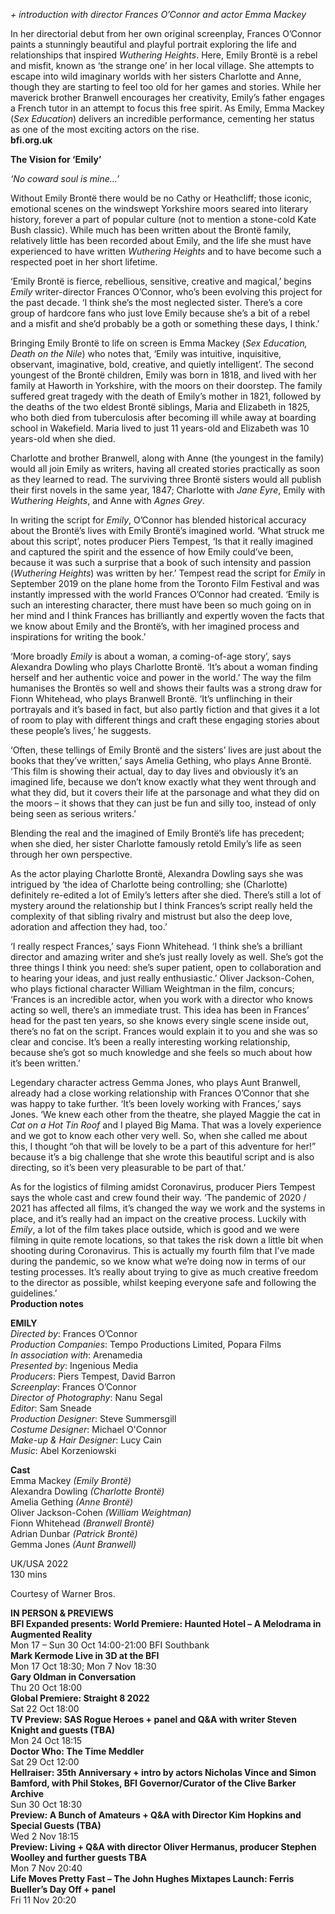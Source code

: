 
_+ introduction with director Frances O’Connor and actor Emma Mackey_

In her directorial debut from her own original screenplay, Frances O’Connor paints a stunningly beautiful and playful portrait exploring the life and relationships that inspired _Wuthering Heights_. Here, Emily Brontë is a rebel and misfit, known as ‘the strange one’ in her local village. She attempts to escape into wild imaginary worlds with her sisters Charlotte and Anne, though they are starting to feel too old for her games and stories. While her maverick brother Branwell encourages her creativity, Emily’s father engages a French tutor in an attempt to focus this free spirit. As Emily, Emma Mackey (_Sex Education_) delivers an incredible performance, cementing her status as one of the most exciting actors on the rise.  
**bfi.org.uk**  

**The Vision for ‘Emily’**  

_‘No coward soul is mine…’_  

Without Emily Brontë there would be no Cathy or Heathcliff; those iconic, emotional scenes on the windswept Yorkshire moors seared into literary history, forever a part of popular culture (not to mention a stone-cold Kate Bush classic). While much has been written about the Brontë family, relatively little has been recorded about Emily, and the life she must have experienced to have written _Wuthering Heights_ and to have become such a respected poet in her short lifetime.

‘Emily Brontë is fierce, rebellious, sensitive, creative and magical,’ begins _Emily_ writer-director Frances O’Connor, who’s been evolving this project for the past decade. ‘I think she’s the most neglected sister. There’s a core group of hardcore fans who just love Emily because she’s a bit of a rebel and a misfit and she’d probably be a goth or something these days, I think.’

Bringing Emily Brontë to life on screen is Emma Mackey (_Sex Education, Death on the Nile_) who notes that, ‘Emily was intuitive, inquisitive, observant, imaginative, bold, creative, and quietly intelligent’. The second youngest of the Brontë children, Emily was born in 1818, and lived with her family at Haworth in Yorkshire, with the moors on their doorstep. The family suffered great tragedy with the death of Emily’s mother in 1821, followed by the deaths of the two eldest Brontë siblings, Maria and Elizabeth in 1825, who both died from tuberculosis after becoming ill while away at boarding school in Wakefield. Maria lived to just 11 years-old and Elizabeth was 10 years-old when she died.

Charlotte and brother Branwell, along with Anne (the youngest in the family) would all join Emily as writers, having all created stories practically as soon as they learned to read. The surviving three Brontë sisters would all publish their first novels in the same year, 1847; Charlotte with _Jane Eyre_, Emily with _Wuthering Heights_, and Anne with _Agnes Grey_.

In writing the script for _Emily_, O’Connor has blended historical accuracy about the Brontë’s lives with Emily Brontë’s imagined world. ‘What struck me about this script’, notes producer Piers Tempest, ‘Is that it really imagined and captured the spirit and the essence of how Emily could’ve been, because it was such a surprise that a book of such intensity and passion (_Wuthering Heights_) was written by her.’ Tempest read the script for _Emily_ in September 2019 on the plane home from the Toronto Film Festival and was instantly impressed with the world Frances O’Connor had created. ‘Emily is such an interesting character, there must have been so much going on in her mind and I think Frances has brilliantly and expertly woven the facts that we know about Emily and the Brontë’s, with her imagined process and inspirations for writing the book.’

‘More broadly _Emily_ is about a woman, a coming-of-age story’, says Alexandra Dowling who plays Charlotte Brontë. ‘It’s about a woman finding herself and her authentic voice and power in the world.’ The way the film humanises the Brontës so well and shows their faults was a strong draw for Fionn Whitehead, who plays Branwell Brontë. ‘It’s unflinching in their portrayals and it’s based in fact, but also partly fiction and that gives it a lot of room to play with different things and craft these engaging stories about these people’s lives,’ he suggests.

‘Often, these tellings of Emily Brontë and the sisters’ lives are just about the books that they’ve written,’ says Amelia Gething, who plays Anne Brontë. ‘This film is showing their actual, day to day lives and obviously it’s an imagined life, because we don’t know exactly what they went through and what they did, but it covers their life at the parsonage and what they did on the moors – it shows that they can just be fun and silly too, instead of only being seen as serious writers.’

Blending the real and the imagined of Emily Brontë’s life has precedent; when she died, her sister Charlotte famously retold Emily’s life as seen through her own perspective.

As the actor playing Charlotte Brontë, Alexandra Dowling says she was intrigued by ‘the idea of Charlotte being controlling; she (Charlotte) definitely re-edited a lot of Emily’s letters after she died. There’s still a lot of mystery around the relationship but I think Frances’s script really held the complexity of that sibling rivalry and mistrust but also the deep love, adoration and affection they had, too.’

‘I really respect Frances,’ says Fionn Whitehead. ‘I think she’s a brilliant director and amazing writer and she’s just really lovely as well. She’s got the three things I think you need: she’s super patient, open to collaboration and to hearing your ideas, and just really enthusiastic.’ Oliver Jackson-Cohen, who plays fictional character William Weightman in the film, concurs; ‘Frances is an incredible actor, when you work with a director who knows acting so well, there’s an immediate trust. This idea has been in Frances’ head for the past ten years, so she knows every single scene inside out, there’s no fat on the script. Frances would explain it to you and she was so clear and concise. It’s been a really interesting working relationship, because she’s got so much knowledge and she feels so much about how it’s been written.’

Legendary character actress Gemma Jones, who plays Aunt Branwell, already had a close working relationship with Frances O’Connor that she was happy to take further. ‘It’s been lovely working with Frances,’ says Jones. ‘We knew each other from the theatre, she played Maggie the cat in _Cat on a Hot Tin Roof_ and I played Big Mama. That was a lovely experience and we got to know each other very well. So, when she called me about this, I thought “oh that will be lovely to be a part of this adventure for her!” because it’s a big challenge that she wrote this beautiful script and is also directing, so it’s been very pleasurable to be part of that.’

As for the logistics of filming amidst Coronavirus, producer Piers Tempest says the whole cast and crew found their way. ‘The pandemic of 2020 / 2021 has affected all films, it’s changed the way we work and the systems in place, and it’s really had an impact on the creative process. Luckily with _Emily_, a lot of the film takes place outside, which is good and we were filming in quite remote locations, so that takes the risk down a little bit when shooting during Coronavirus. This is actually my fourth film that I’ve made during the pandemic, so we know what we’re doing now in terms of our testing processes. It’s really about trying to give as much creative freedom to the director as possible, whilst keeping everyone safe and following the guidelines.’  
**Production notes**  

**EMILY**  
_Directed by_: Frances O’Connor  
_Production Companies_: Tempo Productions Limited, Popara Films  
_In association with_: Arenamedia  
_Presented by_: Ingenious Media  
_Producers_: Piers Tempest, David Barron  
_Screenplay_: Frances O’Connor  
_Director of Photography_: Nanu Segal  
_Editor_: Sam Sneade  
_Production Designer_: Steve Summersgill  
_Costume Designer_: Michael O'Connor  
_Make-up & Hair Designer_: Lucy Cain  
_Music_: Abel Korzeniowski  

**Cast**  
Emma Mackey _(Emily Brontë)_  
Alexandra Dowling _(Charlotte Brontë)_  
Amelia Gething _(Anne Brontë)_  
Oliver Jackson-Cohen _(William Weightman)_  
Fionn Whitehead _(Branwell Brontë)_  
Adrian Dunbar _(Patrick Brontë)_  
Gemma Jones _(Aunt Branwell)_  

UK/USA 2022  
130 mins  

Courtesy of Warner Bros.  

**IN PERSON & PREVIEWS**  
**BFI Expanded presents: World Premiere: Haunted Hotel – A Melodrama in Augmented Reality**  
Mon 17 – Sun 30 Oct 14:00-21:00 BFI Southbank  
**Mark Kermode Live in 3D at the BFI**  
Mon 17 Oct 18:30; Mon 7 Nov 18:30  
**Gary Oldman in Conversation**  
Thu 20 Oct 18:00  
**Global Premiere: Straight 8 2022**  
Sat 22 Oct 18:00  
**TV Preview: SAS Rogue Heroes + panel and Q&A with writer Steven Knight and guests (TBA)**  
Mon 24 Oct 18:15  
**Doctor Who: The Time Meddler**  
Sat 29 Oct 12:00  
**Hellraiser: 35th Anniversary + intro by actors Nicholas Vince and Simon Bamford, with Phil Stokes, BFI Governor/Curator of the Clive Barker Archive**  
Sun 30 Oct 18:30  
**Preview: A Bunch of Amateurs + Q&A with Director Kim Hopkins and Special Guests (TBA)**  
Wed 2 Nov 18:15  
**Preview: Living + Q&A with director Oliver Hermanus, producer Stephen Woolley and further guests TBA**  
Mon 7 Nov 20:40  
**Life Moves Pretty Fast – The John Hughes Mixtapes Launch: Ferris Bueller’s Day Off + panel**  
Fri 11 Nov 20:20  
<!--stackedit_data:
eyJoaXN0b3J5IjpbLTcxNjgwNTA4M119
-->